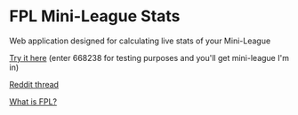 # FPL Mini-League Stats

Web application designed for calculating live stats of your Mini-League

[Try it here](https://stefansson97.github.io/fpl-mini-league-stats/) (enter 668238 for testing purposes and you'll get mini-league I'm in)

[Reddit thread](https://www.reddit.com/r/FantasyPL/comments/jcw26s/minileague_live_standings/)

[What is FPL?](https://fantasy.premierleague.com)
